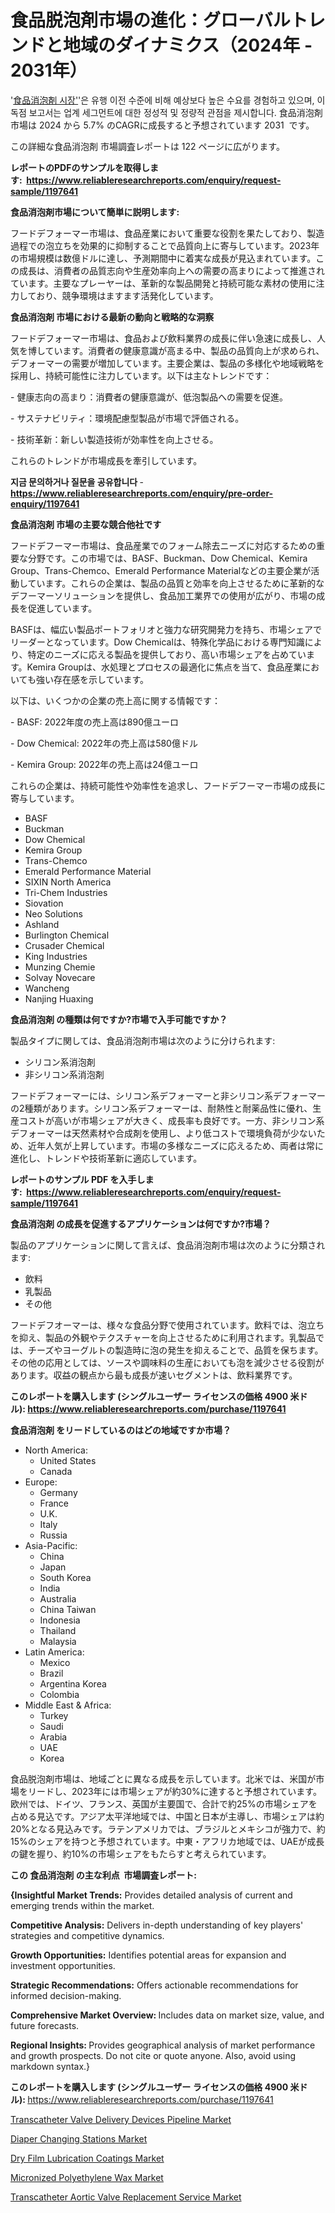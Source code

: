 <p><h1>食品脱泡剤市場の進化：グローバルトレンドと地域のダイナミクス（2024年 - 2031年）</h1></p><p>'<a href="https://www.reliableresearchreports.com/food-defoamer-r1197641?utm_campaign=110&utm_medium=36&utm_source=Github&utm_content=ia&utm_term=10112024&utm_id=food-defoamer">食品消泡剤 시장'</a>'은 유행 이전 수준에 비해 예상보다 높은 수요를 경험하고 있으며, 이 독점 보고서는 업계 세그먼트에 대한 정성적 및 정량적 관점을 제시합니다. 食品消泡剤 市場は 2024 から 5.7% のCAGRに成長すると予想されています 2031&nbsp; です。</p>
<p>この詳細な食品消泡剤 市場調査レポートは 122 ページに広がります。</p>
<p><strong>レポートのPDFのサンプルを取得します</strong><strong>:&nbsp;&nbsp;<a href="https://www.reliableresearchreports.com/enquiry/request-sample/1197641?utm_campaign=110&utm_medium=36&utm_source=Github&utm_content=ia&utm_term=10112024&utm_id=food-defoamer">https://www.reliableresearchreports.com/enquiry/request-sample/1197641</a></strong></p>
<p><strong>食品消泡剤市場について簡単に説明します:</strong></p>
<p><p>フードデフォーマー市場は、食品産業において重要な役割を果たしており、製造過程での泡立ちを効果的に抑制することで品質向上に寄与しています。2023年の市場規模は数億ドルに達し、予測期間中に着実な成長が見込まれています。この成長は、消費者の品質志向や生産効率向上への需要の高まりによって推進されています。主要なプレーヤーは、革新的な製品開発と持続可能な素材の使用に注力しており、競争環境はますます活発化しています。</p></p>
<p><strong>食品消泡剤 市場における最新の動向と戦略的な洞察</strong></p>
<p><p>フードデフォーマー市場は、食品および飲料業界の成長に伴い急速に成長し、人気を博しています。消費者の健康意識が高まる中、製品の品質向上が求められ、デフォーマーの需要が増加しています。主要企業は、製品の多様化や地域戦略を採用し、持続可能性に注力しています。以下は主なトレンドです：</p><p>- 健康志向の高まり：消費者の健康意識が、低泡製品への需要を促進。</p><p>- サステナビリティ：環境配慮型製品が市場で評価される。</p><p>- 技術革新：新しい製造技術が効率性を向上させる。</p><p>これらのトレンドが市場成長を牽引しています。</p></p>
<p><strong>지금 문의하거나 질문을 공유합니다</strong><strong>&nbsp;</strong>-<strong><a href="https://www.reliableresearchreports.com/enquiry/pre-order-enquiry/1197641?utm_campaign=110&utm_medium=36&utm_source=Github&utm_content=ia&utm_term=10112024&utm_id=food-defoamer">https://www.reliableresearchreports.com/enquiry/pre-order-enquiry/1197641</a></strong></p>
<p><strong>食品消泡剤 市場の主要な競合他社です</strong></p>
<p><p>フードデフーマー市場は、食品産業でのフォーム除去ニーズに対応するための重要な分野です。この市場では、BASF、Buckman、Dow Chemical、Kemira Group、Trans-Chemco、Emerald Performance Materialなどの主要企業が活動しています。これらの企業は、製品の品質と効率を向上させるために革新的なデフーマーソリューションを提供し、食品加工業界での使用が広がり、市場の成長を促進しています。</p><p>BASFは、幅広い製品ポートフォリオと強力な研究開発力を持ち、市場シェアでリーダーとなっています。Dow Chemicalは、特殊化学品における専門知識により、特定のニーズに応える製品を提供しており、高い市場シェアを占めています。Kemira Groupは、水処理とプロセスの最適化に焦点を当て、食品産業においても強い存在感を示しています。</p><p>以下は、いくつかの企業の売上高に関する情報です：</p><p>- BASF: 2022年度の売上高は890億ユーロ</p><p>- Dow Chemical: 2022年の売上高は580億ドル</p><p>- Kemira Group: 2022年の売上高は24億ユーロ</p><p>これらの企業は、持続可能性や効率性を追求し、フードデフーマー市場の成長に寄与しています。</p></p>
<p><ul><li>BASF</li><li>Buckman</li><li>Dow Chemical</li><li>Kemira Group</li><li>Trans-Chemco</li><li>Emerald Performance Material</li><li>SIXIN North America</li><li>Tri-Chem Industries</li><li>Siovation</li><li>Neo Solutions</li><li>Ashland</li><li>Burlington Chemical</li><li>Crusader Chemical</li><li>King Industries</li><li>Munzing Chemie</li><li>Solvay Novecare</li><li>Wancheng</li><li>Nanjing Huaxing</li></ul></p>
<p><strong>食品消泡剤 の種類は何ですか?市場で入手可能ですか？</strong></p>
<p>製品タイプに関しては、食品消泡剤市場は次のように分けられます:</p>
<p><ul><li>シリコン系消泡剤</li><li>非シリコン系消泡剤</li></ul></p>
<p><p>フードデフォーマーには、シリコン系デフォーマーと非シリコン系デフォーマーの2種類があります。シリコン系デフォーマーは、耐熱性と耐薬品性に優れ、生産コストが高いが市場シェアが大きく、成長率も良好です。一方、非シリコン系デフォーマーは天然素材や合成剤を使用し、より低コストで環境負荷が少ないため、近年人気が上昇しています。市場の多様なニーズに応えるため、両者は常に進化し、トレンドや技術革新に適応しています。</p></p>
<p><strong>レポートのサンプル PDF を入手します:&nbsp;</strong><strong>&nbsp;<a href="https://www.reliableresearchreports.com/enquiry/request-sample/1197641?utm_campaign=110&utm_medium=36&utm_source=Github&utm_content=ia&utm_term=10112024&utm_id=food-defoamer">https://www.reliableresearchreports.com/enquiry/request-sample/1197641</a></strong></p>
<p><strong>食品消泡剤 の成長を促進するアプリケーションは何ですか?市場？</strong></p>
<p>製品のアプリケーションに関して言えば、食品消泡剤市場は次のように分類されます:</p>
<p><ul><li>飲料</li><li>乳製品</li><li>その他</li></ul></p>
<p><p>フードデフオーマーは、様々な食品分野で使用されています。飲料では、泡立ちを抑え、製品の外観やテクスチャーを向上させるために利用されます。乳製品では、チーズやヨーグルトの製造時に泡の発生を抑えることで、品質を保ちます。その他の応用としては、ソースや調味料の生産においても泡を減少させる役割があります。収益の観点から最も成長が速いセグメントは、飲料業界です。</p></p>
<p><strong>このレポートを購入します (シングルユーザー ライセンスの価格 4900 米ドル):</strong><strong>&nbsp;<a href="https://www.reliableresearchreports.com/purchase/1197641?utm_campaign=110&utm_medium=36&utm_source=Github&utm_content=ia&utm_term=10112024&utm_id=food-defoamer">https://www.reliableresearchreports.com/purchase/1197641</a></strong></p>
<p><strong>食品消泡剤 をリードしているのはどの地域ですか市場？</strong></p>
<p><ul>
    <li>
        North America:
        <ul>
            <li>United States</li>
            <li>Canada</li>
        </ul>
    </li>
    <li>
        Europe:
        <ul>
            <li>Germany</li>
            <li>France</li>
            <li>U.K.</li>
            <li>Italy</li>
            <li>Russia</li>
        </ul>
    </li>
    <li>
        Asia-Pacific:
        <ul>
            <li>China</li>
            <li>Japan</li>
            <li>South Korea</li>
            <li>India</li>
            <li>Australia</li>
            <li>China Taiwan</li>
            <li>Indonesia</li>
            <li>Thailand</li>
            <li>Malaysia</li>
        </ul>
    </li>
    <li>
        Latin America:
        <ul>
            <li>Mexico</li>
            <li>Brazil</li>
            <li>Argentina Korea</li>
            <li>Colombia</li>
        </ul>
    </li>
    <li>
        Middle East & Africa:
        <ul>
            <li>Turkey</li>
            <li>Saudi</li>
            <li>Arabia</li>
            <li>UAE</li>
            <li>Korea</li>
        </ul>
    </li>
    </ul></p>
<p><p>食品脱泡剤市場は、地域ごとに異なる成長を示しています。北米では、米国が市場をリードし、2023年には市場シェアが約30%に達すると予想されています。欧州では、ドイツ、フランス、英国が主要国で、合計で約25%の市場シェアを占める見込です。アジア太平洋地域では、中国と日本が主導し、市場シェアは約20%となる見込みです。ラテンアメリカでは、ブラジルとメキシコが強力で、約15%のシェアを持つと予想されています。中東・アフリカ地域では、UAEが成長の鍵を握り、約10%の市場シェアをもたらすと考えられています。</p></p>
<p><strong>この 食品消泡剤 の主な利点&nbsp; 市場調査レポート:</strong></p>
<p><strong>{Insightful Market Trends:</strong> Provides detailed analysis of current and emerging trends within the market.</p>
<p><strong>Competitive Analysis:</strong> Delivers in-depth understanding of key players' strategies and competitive dynamics.</p>
<p><strong>Growth Opportunities:</strong> Identifies potential areas for expansion and investment opportunities.</p>
<p><strong>Strategic Recommendations:</strong> Offers actionable recommendations for informed decision-making.</p>
<p><strong>Comprehensive Market Overview: </strong>Includes data on market size, value, and future forecasts.</p>
<p><strong>Regional Insights: </strong>Provides geographical analysis of market performance and growth prospects. Do not cite or quote anyone. Also, avoid using markdown syntax.}</p>
<p><strong>このレポートを購入します (シングルユーザー ライセンスの価格 4900 米ドル):&nbsp;</strong><a href="https://www.reliableresearchreports.com/purchase/1197641?utm_campaign=110&utm_medium=36&utm_source=Github&utm_content=ia&utm_term=10112024&utm_id=food-defoamer">https://www.reliableresearchreports.com/purchase/1197641</a></p>
<p><p><a href="https://issuu.com/reportprime-2/docs/transcatheter-valve-delivery-device_ecaa18194dfe8b?utm_campaign=110&utm_medium=36&utm_source=Github&utm_content=ia&utm_term=10112024&utm_id=food-defoamer">Transcatheter Valve Delivery Devices Pipeline Market</a></p><p><a href="https://www.linkedin.com/pulse/diaper-changing-stations-market-trends-insights-type-y5qle?utm_campaign=110&utm_medium=36&utm_source=Github&utm_content=ia&utm_term=10112024&utm_id=food-defoamer">Diaper Changing Stations Market</a></p><p><a href="https://github.com/kathiestrine5ty/Market-Research-Report-List-1/blob/main/dry-film-lubrication-coatings-market.md?utm_campaign=110&utm_medium=36&utm_source=Github&utm_content=ia&utm_term=10112024&utm_id=food-defoamer">Dry Film Lubrication Coatings Market</a></p><p><a href="https://github.com/alesiasc0na/Market-Research-Report-List-1/blob/main/micronized-polyethylene-wax-market.md?utm_campaign=110&utm_medium=36&utm_source=Github&utm_content=ia&utm_term=10112024&utm_id=food-defoamer">Micronized Polyethylene Wax Market</a></p><p><a href="https://issuu.com/reportprime-2/docs/transcatheter-aortic-valve-replacem_0a897c3f273ec1?utm_campaign=110&utm_medium=36&utm_source=Github&utm_content=ia&utm_term=10112024&utm_id=food-defoamer">Transcatheter Aortic Valve Replacement Service Market</a></p></p>
<p>&nbsp;</p>